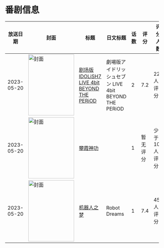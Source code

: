 # 番剧信息

|放送日期|封面|标题|日文标题|话数|评分|评分人数|
|---|---|---|---|---|---|---|
|2023-05-20|<img src="//lain.bgm.tv/pic/cover/c/01/89/414510_gOZ6M.jpg" alt="封面" style="width:150px;height:200px;object-fit:cover;">|[剧场版IDOLiSH7 LIVE 4bit BEYOND THE PERiOD](https://bangumi.tv/subject/414510)|劇場版アイドリッシュセブン LIVE 4bit BEYOND THE PERiOD|2|7.2|22人评分|
|2023-05-20|<img src="//lain.bgm.tv/pic/cover/c/d2/b9/446182_W92dk.jpg" alt="封面" style="width:150px;height:200px;object-fit:cover;">|[攀霞神功](https://bangumi.tv/subject/446182)||1|暂无评分|少于10人评分|
|2023-05-20|<img src="//lain.bgm.tv/pic/cover/c/f7/fb/447503_n4UO8.jpg" alt="封面" style="width:150px;height:200px;object-fit:cover;">|[机器人之梦](https://bangumi.tv/subject/447503)|Robot Dreams|1|7.4|456人评分|
